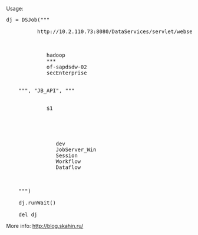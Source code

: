 Usage: 
<pre>dj = DSJob("""<soapenv:Envelope xmlns:soapenv="http://schemas.xmlsoap.org/soap/envelope/" xmlns:ser="http://www.businessobjects.com/DataServices/ServerX.xsd">
        <soapenv:Header>
          <host>http://10.2.110.73:8080/DataServices/servlet/webservices?ver=2.1</host>
       </soapenv:Header>
       <soapenv:Body>
          <ser:LogonRequest>
             <username>hadoop</username>
             <password>***</password>
             <cms_system>of-sapdsdw-02</cms_system>
             <cms_authentication>secEnterprise</cms_authentication>
          </ser:LogonRequest>
       </soapenv:Body>
    </soapenv:Envelope>""", "JB_API", """<soapenv:Envelope xmlns:soapenv="http://schemas.xmlsoap.org/soap/envelope/" xmlns:ser="http://www.businessobjects.com/DataServices/ServerX.xsd">
       <soapenv:Header>
          <ser:session>
             <SessionID>$1</SessionID>
          </ser:session>
       </soapenv:Header>
       <soapenv:Body>
          <ser:JB_API_Job>
             <job_parameters>
                <job_system_profile>dev</job_system_profile>
                <job_server>JobServer_Win</job_server>
                <trace>Session</trace>
                <trace>Workflow</trace>
                <trace>Dataflow</trace>
             </job_parameters>
          </ser:JB_API_Job>
       </soapenv:Body>
    </soapenv:Envelope>""")

    dj.runWait()

    del dj </pre>


More info: http://blog.skahin.ru/